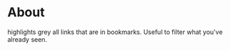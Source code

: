 # About 

highlights grey all links that are in bookmarks. Useful to filter what you've already seen.